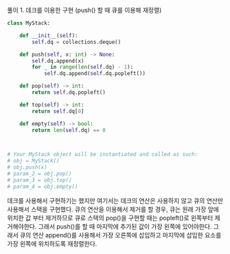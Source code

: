 풀이 1. 데크를 이용한 구현 (push() 할 때 큐를 이용해 재정렬)

```py
class MyStack:

    def __init__(self):
        self.dq = collections.deque()

    def push(self, x: int) -> None:
        self.dq.append(x)
        for _ in range(len(self.dq) - 1):
            self.dq.append(self.dq.popleft())

    def pop(self) -> int:
        return self.dq.popleft()

    def top(self) -> int:
        return self.dq[0]

    def empty(self) -> bool:
        return len(self.dq) == 0



# Your MyStack object will be instantiated and called as such:
# obj = MyStack()
# obj.push(x)
# param_2 = obj.pop()
# param_3 = obj.top()
# param_4 = obj.empty()
```

데크를 사용해서 구현하기는 했지만
여기서는 데크의 연산은 사용하지 않고 큐의 연산만 사용해서 스택을 구현했다.
큐의 연산을 이용해서 제거를 할 경우,
큐는 원래 가장 앞에 위치한 값 부터 제거하므로 큐로 스택의 pop()을 구현할 때는 popleft()로 왼쪽부터 제거해야한다.
그래서 push()를 할 때 마지막에 추가된 값이 가장 왼쪽에 있어야한다. 그래서
큐의 연산 append()를 사용해서 가장 오른쪽에 삽입하고 마지막에 삽입한 요소를 가장 왼쪽에 위치하도록 재정렬한다.
